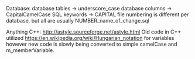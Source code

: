 Database:
database tables -> underscore_case
database columns -> CapitalCamelCase
SQL keywords -> CAPITAL
file numbering is different per database, but all are usually NUMBER_name_of_change.sql

Anything C++:
http://astyle.sourceforge.net/astyle.html
Old code in C++ utilized https://en.wikipedia.org/wiki/Hungarian_notation for variables however new code is slowly being converted to simple camelCase and
m_memberVariable.